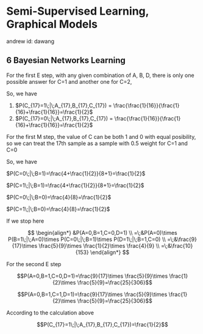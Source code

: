 # Semi-Supervised Learning, Graphical Models

andrew id: dawang

## 6 Bayesian Networks Learning

For the first E step, with any given combination of A, B, D, there is only one possible answer for C=1 and another one for C=2,

So, we have

1. $P(C_{17}=1\;|\;A_{17},B_{17},C_{17}) = \frac{\frac{1}{16}}{\frac{1}{16}+\frac{1}{16}}=\frac{1}{2}$
2. $P(C_{17}=0\;|\;A_{17},B_{17},C_{17}) = \frac{\frac{1}{16}}{\frac{1}{16}+\frac{1}{16}}=\frac{1}{2}$

For the first M step, the value of C can be both 1 and 0 with equal posibility, so we can treat the 17th sample as a sample with 0.5 weight for C=1 and C=0

So, we have

$P(C=0\;|\;B=1)=\frac{4+\frac{1}{2}}{8+1}=\frac{1}{2}$

$P(C=1\;|\;B=1)=\frac{4+\frac{1}{2}}{8+1}=\frac{1}{2}$

$P(C=0\;|\;B=0)=\frac{4}{8}=\frac{1}{2}$

$P(C=1\;|\;B=0)=\frac{4}{8}=\frac{1}{2}$

If we stop here

$$ 
\begin{align*}
&P(A=0,B=1,C=0,D=1) \\
=\;&P(A=0)\times P(B=1\;|\;A=0)\times P(C=0\;|\;B=1)\times P(D=1\;|\;B=1,C=0) \\
=\;&\frac{9}{17}\times \frac{5}{9}\times \frac{1}{2}\times \frac{4}{9} \\
=\;&\frac{10}{153}
\end{align*} 
$$

For the second E step

$$P(A=0,B=1,C=0,D=1)=\frac{9}{17}\times \frac{5}{9}\times \frac{1}{2}\times \frac{5}{9}=\frac{25}{306}$$

$$P(A=0,B=1,C=1,D=1)=\frac{9}{17}\times \frac{5}{9}\times \frac{1}{2}\times \frac{5}{9}=\frac{25}{306}$$

According to the calculation above

$$P(C_{17}=1\;|\;A_{17},B_{17},C_{17})=\frac{1}{2}$$


